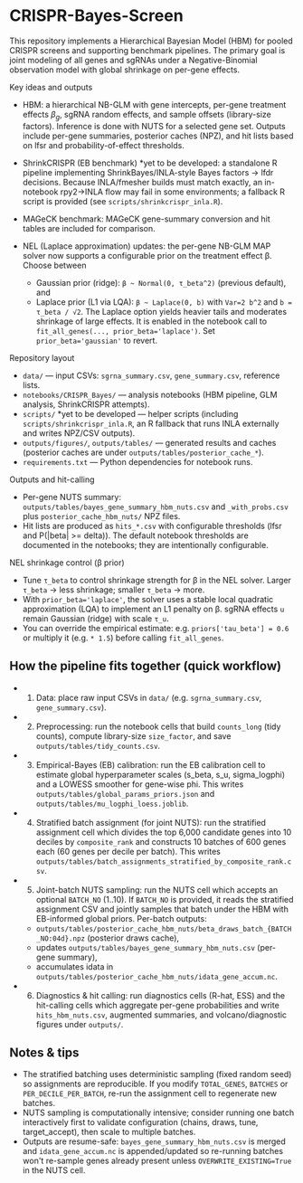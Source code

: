 # CRISPR-Bayes-Screen

This repository implements a Hierarchical Bayesian Model (HBM) for pooled CRISPR screens and supporting benchmark pipelines. The primary goal is joint modeling of all genes and sgRNAs under a Negative-Binomial observation model with global shrinkage on per-gene effects. 

Key ideas and outputs
- HBM: a hierarchical NB-GLM with gene intercepts, per-gene treatment effects $β_g$, sgRNA random effects, and sample offsets (library-size factors). Inference is done with NUTS for a selected gene set. Outputs include per-gene summaries, posterior caches (NPZ), and hit lists based on lfsr and probability-of-effect thresholds.
- ShrinkCRISPR (EB benchmark) *yet to be developed: a standalone R pipeline implementing ShrinkBayes/INLA-style Bayes factors → lfdr decisions. Because INLA/fmesher builds must match exactly, an in-notebook rpy2→INLA flow may fail in some environments; a fallback R script is provided (see `scripts/shrinkcrispr_inla.R`).
- MAGeCK benchmark: MAGeCK gene-summary conversion and hit tables are included for comparison.

- NEL (Laplace approximation) updates: the per-gene NB-GLM MAP solver now supports a configurable prior on the treatment effect β. Choose between
  - Gaussian prior (ridge): `β ~ Normal(0, τ_beta^2)` (previous default), and
  - Laplace prior (L1 via LQA): `β ~ Laplace(0, b)` with `Var=2 b^2` and `b = τ_beta / √2`.
  The Laplace option yields heavier tails and moderates shrinkage of large effects. It is enabled in the notebook call to `fit_all_genes(..., prior_beta='laplace')`. Set `prior_beta='gaussian'` to revert.

Repository layout
- `data/` — input CSVs: `sgrna_summary.csv`, `gene_summary.csv`, reference lists.
- `notebooks/CRISPR_Bayes/` — analysis notebooks (HBM pipeline, GLM analysis, ShrinkCRISPR attempts).
- `scripts/` *yet to be developed — helper scripts (including `scripts/shrinkcrispr_inla.R`, an R fallback that runs INLA externally and writes NPZ/CSV outputs).
- `outputs/figures/`, `outputs/tables/` — generated results and caches (posterior caches are under `outputs/tables/posterior_cache_*`).
- `requirements.txt` — Python dependencies for notebook runs.

Outputs and hit-calling
- Per-gene NUTS summary: `outputs/tables/bayes_gene_summary_hbm_nuts.csv` and `_with_probs.csv` plus `posterior_cache_hbm_nuts/` NPZ files.
- Hit lists are produced as `hits_*.csv` with configurable thresholds (lfsr and P(|beta| >= delta)). The default notebook thresholds are documented in the notebooks; they are intentionally configurable.

NEL shrinkage control (β prior)
- Tune `τ_beta` to control shrinkage strength for β in the NEL solver. Larger `τ_beta` → less shrinkage; smaller `τ_beta` → more.
- With `prior_beta='laplace'`, the solver uses a stable local quadratic approximation (LQA) to implement an L1 penalty on β. sgRNA effects `u` remain Gaussian (ridge) with scale `τ_u`.
- You can override the empirical estimate: e.g. `priors['tau_beta'] = 0.6` or multiply it (e.g. `* 1.5`) before calling `fit_all_genes`.

How the pipeline fits together (quick workflow)
----------------------------------------------

- 1) Data: place raw input CSVs in `data/` (e.g. `sgrna_summary.csv`, `gene_summary.csv`).
- 2) Preprocessing: run the notebook cells that build `counts_long` (tidy counts), compute library-size `size_factor`, and save `outputs/tables/tidy_counts.csv`.
- 3) Empirical-Bayes (EB) calibration: run the EB calibration cell to estimate global hyperparameter scales (s_beta, s_u, sigma_logphi) and a LOWESS smoother for gene-wise phi. This writes `outputs/tables/global_params_priors.json` and `outputs/tables/mu_logphi_loess.joblib`.
- 4) Stratified batch assignment (for joint NUTS): run the stratified assignment cell which divides the top 6,000 candidate genes into 10 deciles by `composite_rank` and constructs 10 batches of 600 genes each (60 genes per decile per batch). This writes `outputs/tables/batch_assignments_stratified_by_composite_rank.csv`.
- 5) Joint-batch NUTS sampling: run the NUTS cell which accepts an optional `BATCH_NO` (1..10). If `BATCH_NO` is provided, it reads the stratified assignment CSV and jointly samples that batch under the HBM with EB-informed global priors. Per-batch outputs:
	- `outputs/tables/posterior_cache_hbm_nuts/beta_draws_batch_{BATCH_NO:04d}.npz` (posterior draws cache),
	- updates `outputs/tables/bayes_gene_summary_hbm_nuts.csv` (per-gene summary),
	- accumulates idata in `outputs/tables/posterior_cache_hbm_nuts/idata_gene_accum.nc`.
- 6) Diagnostics & hit calling: run diagnostics cells (R-hat, ESS) and the hit-calling cells which aggregate per-gene probabilities and write `hits_hbm_nuts.csv`, augmented summaries, and volcano/diagnostic figures under `outputs/`.

Notes & tips
------------
- The stratified batching uses deterministic sampling (fixed random seed) so assignments are reproducible. If you modify `TOTAL_GENES`, `BATCHES` or `PER_DECILE_PER_BATCH`, re-run the assignment cell to regenerate new batches.
- NUTS sampling is computationally intensive; consider running one batch interactively first to validate configuration (chains, draws, tune, target_accept), then scale to multiple batches.
- Outputs are resume-safe: `bayes_gene_summary_hbm_nuts.csv` is merged and `idata_gene_accum.nc` is appended/updated so re-running batches won't re-sample genes already present unless `OVERWRITE_EXISTING=True` in the NUTS cell.
